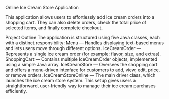Online Ice Cream Store Application

This application allows users to effortlessly add ice cream orders into a shopping cart. They can also delete orders, check the total price of selected items, and finally complete checkout.

Project Outline
The application is structured using five Java classes, each with a distinct responsibility:
Menu — Handles displaying text-based menus and lets users move through different options.
IceCreamOrder — Represents a single ice cream order (for example: flavor, size, and extras).
ShoppingCart — Contains multiple IceCreamOrder objects, implemented using a simple Java array.
IceCreamStore — Oversees the shopping cart and offers a menu-driven interface for customers to add, view, edit, price, or remove orders.
IceCreamStoreOnline — The main driver class, which launches the ice cream store system.
This setup gives users a straightforward, user‑friendly way to manage their ice cream purchases efficiently.

